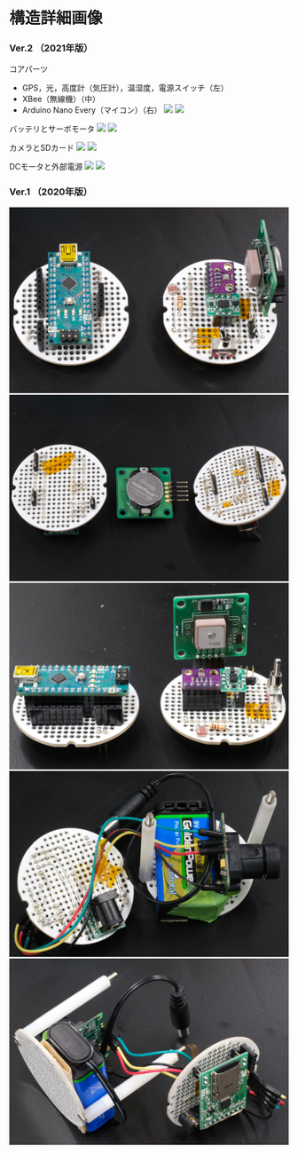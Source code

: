 # 構造詳細画像

### Ver.2 （2021年版）
コアパーツ
- GPS，光，高度計（気圧計），温湿度，電源スイッチ（左）
- XBee（無線機）（中）
- Arduino Nano Every（マイコン）（右）
![](./img/2020/core_omote.jpg)
![](./img/2020/core_ura.jpg)

バッテリとサーボモータ
![](./img/2020/battery_omote.jpg)
![](./img/2020/battery_ura.jpg)

カメラとSDカード
![](./img/2020/camera_omote.jpg)
![](./img/2020/camera_ura.jpg)

DCモータと外部電源
![](./img/2020/dc_moter_omote.jpg)
![](./img/2020/dc_moter_ura.jpg)

### Ver.1 （2020年版）
![](./img/2020/top_omote.JPG)
![](./img/2020/top_ura.JPG)
![](./img/2020/top_yoko.JPG)
![](./img/2020/bottom_omote.JPG)
![](./img/2020/bottom_ura.JPG)

